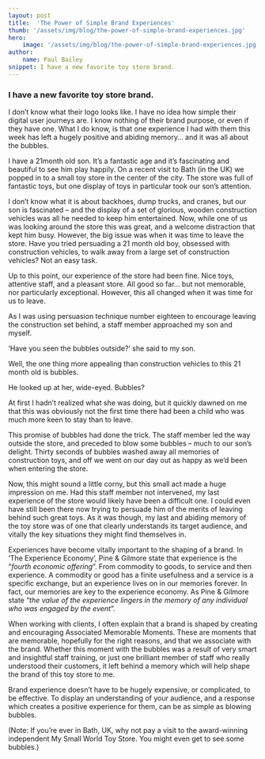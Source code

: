 ```yaml
---
layout: post
title:  'The Power of Simple Brand Experiences'
thumb: '/assets/img/blog/the-power-of-simple-brand-experiences.jpg'
hero: 
    image: '/assets/img/blog/the-power-of-simple-brand-experiences.jpg'
author: 
    name: Paul Bailey
snippet: I have a new favorite toy store brand.
---
```


### I have a new favorite toy store brand.

I don’t know what their logo looks like. I have no idea how simple their digital user journeys are. I know nothing of 
their brand purpose, or even if they have one. What I do know, is that one experience I had with them this week has left 
a hugely positive and abiding memory… and it was all about the bubbles.

I have a 21month old son. It’s a fantastic age and it’s fascinating and beautiful to see him play happily. On a recent 
visit to Bath (in the UK) we popped in to a small toy store in the center of the city. The store was full of fantastic 
toys, but one display of toys in particular took our son’s attention.

I don’t know what it is about backhoes, dump trucks, and cranes, but our son is fascinated – and the display of a set of 
glorious, wooden construction vehicles was all he needed to keep him entertained. Now, while one of us was looking 
around the store this was great, and a welcome distraction that kept him busy. However, the big issue was when it was 
time to leave the store. Have you tried persuading a 21 month old boy, obsessed with construction vehicles, to walk away 
from a large set of construction vehicles? Not an easy task.

Up to this point, our experience of the store had been fine. Nice toys, attentive staff, and a pleasant store. All good 
so far… but not memorable, nor particularly exceptional. However, this all changed when it was time for us to leave.

As I was using persuasion technique number eighteen to encourage leaving the construction set behind, a staff member 
approached my son and myself.

‘Have you seen the bubbles outside?’ she said to my son.

Well, the one thing more appealing than construction vehicles to this 21 month old is bubbles.

He looked up at her, wide-eyed. Bubbles?

At first I hadn’t realized what she was doing, but it quickly dawned on me that this was obviously not the first time 
there had been a child who was much more keen to stay than to leave.

This promise of bubbles had done the trick. The staff member led the way outside the store, and preceded to blow some 
bubbles – much to our son’s delight. Thirty seconds of bubbles washed away all memories of construction toys, and off we 
went on our day out as happy as we’d been when entering the store.

Now, this might sound a little corny, but this small act made a huge impression on me. Had this staff member not 
intervened, my last experience of the store would likely have been a difficult one. I could even have still been there 
now trying to persuade him of the merits of leaving behind such great toys. As it was though, my last and abiding memory 
of the toy store was of one that clearly understands its target audience, and vitally the key situations they might find 
themselves in.

Experiences have become vitally important to the shaping of a brand. In ‘The Experience Economy’, Pine & Gilmore state 
that experience is the “_fourth economic offering_”. From commodity to goods, to service and then experience. A 
commodity or good has a finite usefulness and a service is a specific exchange, but an experience lives on in our 
memories forever. In fact, our memories are key to the experience economy. As Pine & Gilmore state “_the value of the 
experience lingers in the memory of any individual who was engaged by the event_”.

When working with clients, I often explain that a brand is shaped by creating and encouraging Associated Memorable 
Moments. These are moments that are memorable, hopefully for the right reasons, and that we associate with the brand. 
Whether this moment with the bubbles was a result of very smart and insightful staff training, or just one brilliant 
member of staff who really understood their customers, it left behind a memory which will help shape the brand of this 
toy store to me.

Brand experience doesn’t have to be hugely expensive, or complicated, to be effective. To display an understanding of 
your audience, and a response which creates a positive experience for them, can be as simple as blowing bubbles.

(Note: If you’re ever in Bath, UK, why not pay a visit to the award-winning independent My Small World Toy Store. You 
might even get to see some bubbles.)